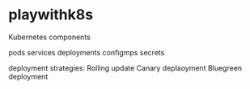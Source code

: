 # playwithk8s


Kubernetes components

pods
services
deployments
configmps
secrets


deployment strategies:
Rolling update
Canary deplaoyment
Bluegreen deployment